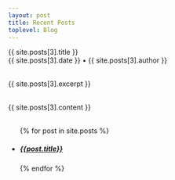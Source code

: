 ```yaml
---
layout: post
title: Recent Posts 
toplevel: Blog
---
```



{{ site.posts[3].title }}<br/>
{{ site.posts[3].date }} • {{ site.posts[3].author }}<br/><br/>

{{ site.posts[3].excerpt }}<br/><br/>

{{ site.posts[3].content }}<br/><br/>


<ul>
  {% for post in site.posts %}
  <li>
    <h5><a href="/ajc-com{{post.url}}">{{post.title}}</a></h5>
  </li>
  {% endfor %}
</ul>
 
